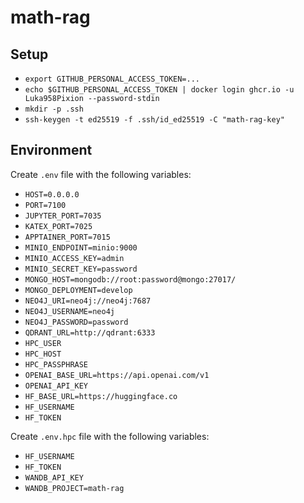 # math-rag

## Setup
- `export GITHUB_PERSONAL_ACCESS_TOKEN=...`
- `echo $GITHUB_PERSONAL_ACCESS_TOKEN | docker login ghcr.io -u Luka958Pixion --password-stdin`
- `mkdir -p .ssh`
- `ssh-keygen -t ed25519 -f .ssh/id_ed25519 -C "math-rag-key"`

## Environment
Create `.env` file with the following variables:
- `HOST=0.0.0.0`
- `PORT=7100`
- `JUPYTER_PORT=7035`
- `KATEX_PORT=7025`
- `APPTAINER_PORT=7015`
- `MINIO_ENDPOINT=minio:9000`
- `MINIO_ACCESS_KEY=admin`
- `MINIO_SECRET_KEY=password`
- `MONGO_HOST=mongodb://root:password@mongo:27017/`
- `MONGO_DEPLOYMENT=develop`
- `NEO4J_URI=neo4j://neo4j:7687`
- `NEO4J_USERNAME=neo4j`
- `NEO4J_PASSWORD=password`
- `QDRANT_URL=http://qdrant:6333`
- `HPC_USER`
- `HPC_HOST`
- `HPC_PASSPHRASE`
- `OPENAI_BASE_URL=https://api.openai.com/v1`
- `OPENAI_API_KEY`
- `HF_BASE_URL=https://huggingface.co`
- `HF_USERNAME`
- `HF_TOKEN`

Create `.env.hpc` file with the following variables:
- `HF_USERNAME`
- `HF_TOKEN`
- `WANDB_API_KEY`
- `WANDB_PROJECT=math-rag`
